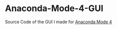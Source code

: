 # Anaconda-Mode-4-GUI
Source Code of the GUI I made for [Anaconda Mode 4](https://github.com/fnmwolf/Anaconda)
